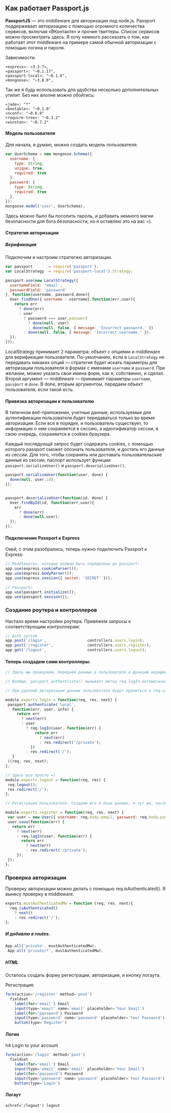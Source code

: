##  Как работает Passport.js

**PassportJS** — это middleware для авторизации под node.js. Passport поддерживает авторизацию с помощью огромного количества сервисов, включая «ВКонтакте» и прочие твиттеры. Список сервисов можно просмотреть здесь. Я хочу немного рассказать о том, как работает этот middleware на примере самой обычной авторизации с помощью логина и пароля.

Зависимости:

    «express»: «3.3.7»,
    «passport»: "~0.1.17",
    «passport-local»: "~0.1.6",
    «mongoose»: "~3.8.0",


Так же я буду использовать для удобства несколько дополнительных утилит. Без них вполне можно обойтись:

    «jade»: "*"
    «bootable»: "~0.1.0"
    «nconf»: "~0.6.8"
    «require-tree»: "~0.3.2"
    «winston»: "~0.7.2"

#### Модель пользователя

Для начала, я думаю, можно создать модель пользователя:

```javascript
var UserSchema = new mongoose.Schema({
  username: {
    type: String,
    unique: true,
    required: true
  },
  password: {
    type: String,
    required: true
  },
});
mongoose.model('user', UserSchema);
```

Здесь можно было бы посолить пароль, и добавить немного магии безопасности для бога безопасности, но я оставляю это на вас =).

#### Стратегия авторизации

##### Верификация

Подключим и настроим стратегию авторизации.

```javascript
var passport       = require('passport');
var LocalStrategy  = require('passport-local').Strategy;

passport.use(new LocalStrategy({
  usernameField: 'email',
  passwordField: 'password'
}, function(username, password,done){
  User.findOne({ username : username},function(err,user){
    return err 
      ? done(err)
      : user
        ? password === user.password
          ? done(null, user)
          : done(null, false, { message: 'Incorrect password.' })
        : done(null, false, { message: 'Incorrect username.' });
  });
}));
```

LocalStrategy принимает 2 параметра: объект с опциями и middleware для верификации пользователя.
По-умолчанию, если в `LocalStrategy` не передавать никаких опций — стратегия будет искать параметры для авторизации пользователя в формах с именами `username` и `password`. При желании, можно указать свои имена форм, как я, собственно, и сделал.
Второй аргумент — middleware — принимает параметры `username`, `passport` и `done`. В done, вторым аргументом, передаем объект пользователя, если такой есть.

#### Привязка авторизации к пользователю

В типичном веб-приложении, учетные данные, используемые для аутентификации пользователя будет передаваться только во время авторизации. Если все в порядке, и пользователь существует, то информация о нем сохраняется в сессию, а идентификатор сессии, в свою очередь, сохраняется в cookies браузера.

Каждый последующй запрос будет содержать cookies, с помощью которого passport сможет опознать пользователя, и достать его данные из сессии. Для того, чтобы сохранять или доставать пользовательские данные из сессии, паспорт использует функции `passport.serializeUser()` и `passport.deserializeUser()`.

```javascript
passport.serializeUser(function(user, done) {
  done(null, user.id);
});


passport.deserializeUser(function(id, done) {
  User.findById(id, function(err,user){
    err 
      ? done(err)
      : done(null,user);
  });
});

```

#### Подключение Passport к Express

Окей, с этим разобрались, теперь нужно подключить Passport к Express:

```javascript
// Middlewares, которые должны быть определены до passport:
app.use(express.cookieParser());
app.use(express.bodyParser());
app.use(express.session({ secret: 'SECRET' }));
 
// Passport:
app.use(passport.initialize());
app.use(passport.session());
```

### Создание роутера и контроллеров

Настало время настройки роутера. Привяжем запросы к соответствующим контроллерам:

```javascript
// Auth system
app.post('/login',                  controllers.users.login);
app.post('/register',               controllers.users.register);
app.get('/logout',                  controllers.users.logout);
```

#### Теперь создадем сами контроллеры:
 ```javascript
// Здесь мы проверяем, передаем данные о пользователе в функцию верификации, котоую мы определили выше.

// Вообще, passport.authenticate() вызывает метод req.logIn автоматически, здесь же я указал это явно. Это добавляет удобство в отладке. Например, можно вставить сюда console.log(), чтобы посмотреть, что происходит...

// При удачной авторизации данные пользователя будут храниться в req.user

module.exports.login = function(req, res, next) {
  passport.authenticate('local',
    function(err, user, info) {
      return err 
        ? next(err)
        : user
          ? req.logIn(user, function(err) {
              return err
                ? next(err)
                : res.redirect('/private');
            })
          : res.redirect('/');
    }
  )(req, res, next);
};

// Здесь все просто =)
module.exports.logout = function(req, res) {
  req.logout();
  res.redirect('/');
};

// Регистрация пользователя. Создаем его в базе данных, и тут же, после сохранения, вызываем метод `req.logIn`, авторизуя пользователя

module.exports.register = function(req, res, next) {
  var user = new User({ username: req.body.email, password: req.body.password});
  user.save(function(err) {
    return err
      ? next(err)
      : req.logIn(user, function(err) {
        return err
          ? next(err)
          : res.redirect('/private');
      });
  });
};

```

### Проверка авторизации

Проверку авторизации можно делать с помощью req.isAuthenticated(). Я вынесу проверку в middleware.

```javascript
exports.mustAuthenticatedMw = function (req, res, next){
  req.isAuthenticated()
    ? next()
    : res.redirect('/');
};

```

##### И добавлю в routes.

 ```javascript
 App.all('private', mustAuthenticatedMw);
  App.all('private/*', mustAuthenticatedMw);
```

##### HTML

Осталось создать форму регистрации, авторизации, и кнопку логаута.

Регистрация:

```javascript
form(action='/register' method='post')
  fieldset
    label(for='email') Email
    input(type='email' name='email' placeholder='Your Email')
    label(for='password') Password
    input(type='password' name='password' placeholder='Your Password')
    button(type='Register')

```

#### Логин

h4 Login to your account
```javascript
form(action='/login' method='post')
  fieldset
    label(for='email') Email
    input(type='email' name='email' placeholder='Your Email')
    label(for='password') Password
    input(type='password' name='password' placeholder='Your Password')
    button(type='Login')
```

#### Логаут

`a(href='/logout') logout`
